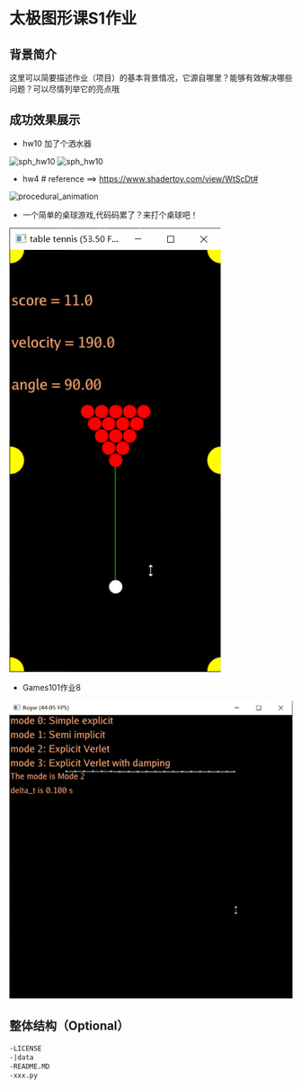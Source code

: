 # 太极图形课S1作业
## 背景简介
这里可以简要描述作业（项目）的基本背景情况，它源自哪里？能够有效解决哪些问题？可以尽情列举它的亮点哦

## 成功效果展示
- hw10 加了个洒水器


![sph_hw10](./sph_hw10/sph_0.gif)
![sph_hw10](./sph_hw10/sph_2.gif)


- hw4 # reference ==> https://www.shadertoy.com/view/WtScDt#

![procedural_animation](./procedural_animation_hw5/Bandlimited_with_antialiasing.gif)


- 一个简单的桌球游戏,代码码累了？来打个桌球吧！


![table_tennis](./table_tennis/table_tennis.gif)


- Games101作业8




![games101hw8](./games101hw8/spring_mode2.gif)









## 整体结构（Optional）
```
-LICENSE
-|data
-README.MD
-xxx.py
```
